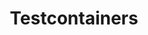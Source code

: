 ---
title: Testcontainers
sections:
  - partial: hero-banner
    title: Unit tests with real dependencies
    description: Testcontainers is an opensource framework for providing lightweight, throwaway instances of common databases, Selenium web browsers, or anything else that can run in a Docker container.
  - partial: code-examples
    small_title: How it works
    title: Test dependencies as code
    description: |
      No more need for mocks or complicated environment configurations. Define your test dependencies as containers that will be created when your tests are run and then deleted.

      With support for many languages and testing frameworks, all you need is Docker.
    examples:
      - id: java
        label: Java
        code: |
          ```
          @Container
          public GenericContainer redis = new GenericContainer("redis:5.0.3-alpine")
            .withExposedPorts(6379);
          ```
      - id: go
        label: Go
        code: |
          ```
          req := testcontainers.ContainerRequest{
            Image:        "redis:latest",
            ExposedPorts: []string{"6379/tcp"},
            WaitingFor:   wait.ForLog("Ready to accept connections"),
          }
          ```
      - id: dotnet
        label: .NET
        code: |
          ```
          await new TestcontainersBuilder<TestcontainersContainer>()
            .WithImage("alpine")
            .WithEntrypoint("top")
            .Build()
            .StartAsync()
            .ConfigureAwait(false);
          ```
      - id: python
        label: Python
        code: |
          ```
          with PostgresContainer("postgres:9.5") as postgres:
            e = sqlalchemy.create_engine(postgres.get_connection_url())
            result = e.execute("select version()")
          ```
      - id: nodejs
        label: Node.js
        code: |
          ```
          const { GenericContainer } = require("testcontainers");
          const container = await new GenericContainer("alpine")
            .withExposedPorts(22, 80, 443)
            .start();
          ```
      - id: rust
        label: Rust
        code: |
          ```
          let container = docker.run(MyImage::default());
          ```
  - partial: icon-columns
    small_title: Use cases
    title: How Testcontainers can help you
    columns:
      - icon: /images/icons/database.svg
        title: Data access layer integration tests
        description: |
          Use a containerized instance of your database to test to test your data access layer code for complete compatibility, but without requiring complex setup on developers' machines and safe in the knowledge that your tests will always start with a known state.
      - icon: /images/icons/browser.svg
        title: UI/Acceptance tests
        description: |
          Use containerized web browsers, compatible with Selenium, for conducting automated UI tests. Each test can get a fresh instance of the browser, with no browser state, plugin variations or automated browser upgrades to worry about.
      - icon: /images/icons/puzzle.svg
        title: Application integration tests
        description: |
          Run your application in a short-lived test mode with dependencies, such as databases, message queues or web servers.
  - partial: supported-languages
    small_title: Get started
    title: Supported Languages
    description: |
      There are implementations of Testcontainers in all of your favorite languages. Click through to read their specific documentation.
    languages:
      - logo: /images/language-logos/java.svg
        label: Java
        link: https://testcontainers.org
      - logo: /images/language-logos/go.svg
        label: Go
        link: https://golang.testcontainers.org/
      - logo: /images/language-logos/dotnet.svg
        label: .NET
        link: https://dotnet.testcontainers.org/
      - logo: /images/language-logos/python.svg
        label: Python
        link: https://testcontainers-python.readthedocs.io/en/latest/
      - logo: /images/language-logos/nodejs.svg
        label: Node.js
        link: https://github.com/testcontainers/testcontainers-node/
      - logo: /images/language-logos/rust.svg
        label: Rust
        link: https://docs.rs/testcontainers/latest/testcontainers/
  - partial: company-logos
    small_title: Industry standard
    title: Companies using Testcontainers
    companies:
      - name: Spotify
        logo: /images/company-logos/spotify.svg
        link: https://spotify.com
      - name: JetBrains
        logo: /images/company-logos/jetbrains.svg
        link: https://jetbrains.com
      - name: Netflix
        logo: /images/company-logos/netflix.svg
        link: https://netflix.com
      - name: Uber
        logo: /images/company-logos/uber.svg
        link: https://uber.com
      - name: CapitalOne
        logo: /images/company-logos/capitalone.svg
        link: https://capitalone.com
      - name: Elastic
        logo: /images/company-logos/elastic.svg
        link: https://elastic.com
      - name: Wise
        logo: /images/company-logos/wise.svg
        link: https://wise.com
      - name: Zalando
        logo: /images/company-logos/zalando.svg
        link: https://zalando.com
      - name: Skyscanner
        logo: /images/company-logos/skyscanner.svg
        link: https://skyscanner.com
      - name: Playtika
        logo: /images/company-logos/playtika.svg
        link: https://playtika.com
  - partial: sponsor-credits
    small_title: A huge thankyou to our sponsors
    bronze_sponsors_title: Bronze Sponsors
    donors_title: Donors
    backers_title: Backers
    bronze_sponsors:
      - name: CirrusCI
        logo: /images/sponsor-logos/cirrusci.svg
        link: https://cirrusci.com
      - name: Vivy
        logo: /images/sponsor-logos/vivy.svg
        link: https://vivy.com
      - name: JOOQ
        logo: /images/sponsor-logos/jooq.svg
        link: https://jooq.com
      - name: Backbase
        logo: /images/sponsor-logos/backbase.svg
        link: https://backbase.com
      - name: Elastic
        logo: /images/sponsor-logos/elastic.svg
        link: https://elastic.co
    donors:
      - name: RedHat
        logo: /images/sponsor-logos/redhat.svg
        link: https://redhat.com
      - name: Spotify
        logo: /images/sponsor-logos/spotify.svg
        link: https://spotify.com
      - name: GitHub
        logo: /images/sponsor-logos/github.svg
        link: https://github.com
    backers:
      - name: Philip Riecks
        link: https://github.com/rieckpil
      - name: Karl Heinz Marbaise
        link: https://github.com/khmarbaise
      - name: Sascha Frinken
        link: https://github.com/sascha-frinken
      - name: Christoph Dreis
        link: https://github.com/dreis2211
      - name: Nikita Zhevnitskiy
        link: https://github.com/zhenik
      - name: Bas Stoker
        link: https://github.com/bastoker
      - name: Oleg Nenashev
        link: https://github.com/oleg-nenashev
      - name: Rik Glover
        link: https://github.com/rikglover
      - name: Amitosh Swain Mahapatra
        link: https://github.com/recrsn
      - name: Paris Apostolopoulos
        link: https://opencollective.com/paris-apostolopoulos
---